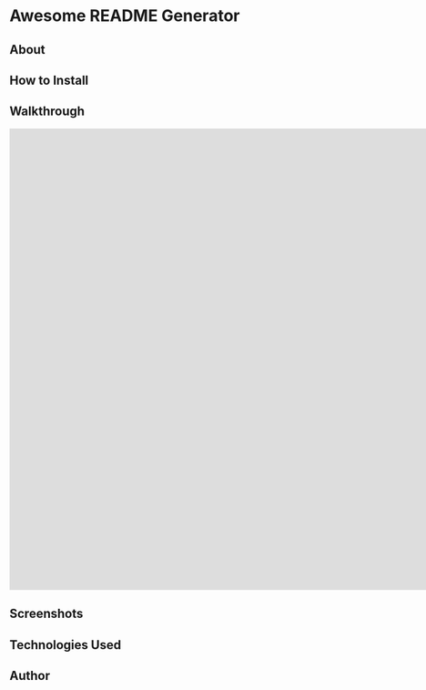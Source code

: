 # Awesome README Generator

## About


## How to Install


## Walkthrough

<iframe src="https://player.vimeo.com/video/537546898?title=0&amp;byline=0&amp;portrait=0&amp;speed=0&amp;badge=0&amp;autopause=0&amp;player_id=0&amp;app_id=58479" width="1920" height="810" frameborder="0" allow="autoplay; fullscreen; picture-in-picture" allowfullscreen title="Awesome README Generator"></iframe>


## Screenshots


## Technologies Used


## Author



